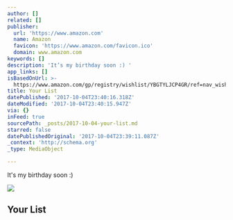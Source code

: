 ```yaml
---
author: []
related: []
publisher:
  url: 'https://www.amazon.com'
  name: Amazon
  favicon: 'https://www.amazon.com/favicon.ico'
  domain: www.amazon.com
keywords: []
description: 'It’s my birthday soon :) '
app_links: []
isBasedOnUrl: >-
  https://www.amazon.com/gp/registry/wishlist/YBGTYLJCP4GR/ref=nav_wishlist_lists_1
title: Your List
datePublished: '2017-10-04T23:40:16.318Z'
dateModified: '2017-10-04T23:40:15.947Z'
via: {}
inFeed: true
sourcePath: _posts/2017-10-04-your-list.md
starred: false
datePublishedOriginal: '2017-10-04T23:39:11.087Z'
_context: 'http://schema.org'
_type: MediaObject

---
```

It's my birthday soon :) 

<article style=""><img src="https://imgflo.herokuapp.com/graph/2b2431f8e7ba7b0/74b00de5c61215615df455cd6515be5e/noop.png?input=https%3A%2F%2Fm.media-amazon.com%2Fimages%2FG%2F01%2Fx-locale%2Fcommunities%2Fwishlist%2Fuwl%2FUWL_SWF_shims._CB368675346_.png" /><h1>Your List</h1></article>
